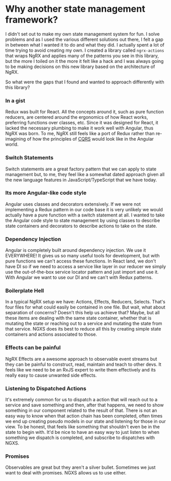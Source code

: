 # Why another state management framework?
I didn't set out to make my own state management system for fun. I solve problems and as 
I used the various different solutions out there, I felt a gap in between what I wanted it to
do and what they did. I actually spent a lot of time trying to avoid creating my own. I created 
a library called `ngrx-actions` that wraps NgRX and applies many of the patterns you see in this
library, but the more I toiled on it the more it felt like a hack and I was always going to be
making decisions on this new library based on the architecture of NgRX.

So what were the gaps that I found and wanted to approach differently with this library?

### In a gist
Redux was built for React. All the concepts around it, such as pure function reducers,
are centered around the ergonomics of how React works, preferring functions over
classes, etc. Since it was designed for React, it lacked the necessary plumbing to
make it work well with Angular, thus NgRX was born. To me, NgRX still feels like a 
port of Redux rather than re-imagining of how the principles of 
[CQRS](https://martinfowler.com/bliki/CQRS.html) would look like in the Angular world.

### Switch Statements
Switch statements are a great factory pattern that we can apply to state management but,
to me, they feel like a somewhat dated approach given all the new language features in
JavaScript/TypeScript that we have today.

### Its more Angular-like code style
Angular uses classes and decorators extensively. If we were not implementing a Redux
pattern in our code base it is very unlikely we would actually have a pure function 
with a switch statement at all. I wanted to take the Angular code style to state management
by using classes to describe state containers and decorators to describe actions to take
on the state.

### Dependency Injection
Angular is completely built around dependency injection. We use it EVERYWHERE! It gives us
so many useful tools for development, but with pure functions we can't access these functions.
In React land, we don't have DI so if we need to access a service like layer in our reducer
we simply use the out-of-the-box service locator pattern and just import and use it. With Angular
we want to use our DI and we can't with Redux patterns.

### Boilerplate Hell
In a typical NgRX setup we have: Actions, Effects, Reducers, Selects. That's four files
for what could easily be contained in one file. But wait, what about separation of concerns? Doesn't 
this help us achieve that? Maybe, but all these items are dealing with the same 
state container, whether that is mutating the state or reaching out to a service and mutating 
the state from that service. NGXS does its best to reduce all this by creating simple state 
containers and actions associated to those.

### Effects can be painful
NgRX Effects are a awesome approach to observable event streams but they can be painful to construct,
read, maintain and teach to other devs. It feels like we need to be an RxJS expert to write them effectively
and its really easy to cause unwanted side effects.

### Listening to Dispatched Actions
It's extremely common for us to dispatch a action that will reach out to a service and save
something and then, after that happens, we need to show something in our component related
to the result of that. There is not an easy way to know when that action chain has been completed,
often times we end up creating pseudo models in our state and listening for those in our view.
To be honest, that feels like something that shouldn't even be in the state
to begin with. It'd be nice to have an easy way to just listen to when something we dispatch is completed,
and subscribe to dispatches with NGXS.

### Promises
Observables are great but they aren't a silver bullet. Sometimes we just want to deal with promises.
NGXS allows us to use either.

